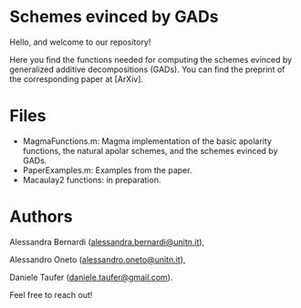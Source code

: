 # Schemes evinced by GADs
Hello, and welcome to our repository!

Here you find the functions needed for computing the schemes evinced by generalized additive decompositions (GADs).
You can find the preprint of the corresponding paper at [ArXiv].

# Files
- MagmaFunctions.m: Magma implementation of the basic apolarity functions, the natural apolar schemes, and the schemes evinced by GADs.
- PaperExamples.m: Examples from the paper.
- Macaulay2 functions: in preparation.

# Authors
Alessandra Bernardi (alessandra.bernardi@unitn.it),

Alessandro Oneto (alessandro.oneto@unitn.it),

Daniele Taufer (daniele.taufer@gmail.com).

Feel free to reach out!
